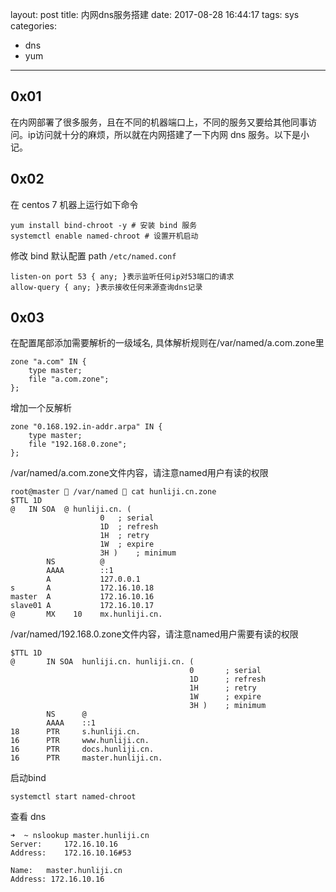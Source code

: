 layout: post
title: 内网dns服务搭建
date: 2017-08-28 16:44:17
tags: sys
categories:
  - dns
  - yum
---

## 0x01

在内网部署了很多服务，且在不同的机器端口上，不同的服务又要给其他同事访问。ip访问就十分的麻烦，所以就在内网搭建了一下内网 dns 服务。以下是小记。

<!--more-->

## 0x02

在 centos 7 机器上运行如下命令

```
yum install bind-chroot -y # 安装 bind 服务
systemctl enable named-chroot # 设置开机启动
```

修改 bind 默认配置
path `/etc/named.conf`

```
listen-on port 53 { any; }表示监听任何ip对53端口的请求
allow-query { any; }表示接收任何来源查询dns记录
```

## 0x03

在配置尾部添加需要解析的一级域名, 具体解析规则在/var/named/a.com.zone里

```
zone "a.com" IN {
    type master;
    file "a.com.zone";
};
```

增加一个反解析

```
zone "0.168.192.in-addr.arpa" IN {
    type master;
    file "192.168.0.zone";
};
```

/var/named/a.com.zone文件内容，请注意named用户有读的权限

```
root@master  /var/named  cat hunliji.cn.zone
$TTL 1D
@	IN SOA	@ hunliji.cn. (
					0	; serial
					1D	; refresh
					1H	; retry
					1W	; expire
					3H )	; minimum
		NS			@
		AAAA	    ::1
		A           127.0.0.1
s		A	    	172.16.10.18
master	A	    	172.16.10.16
slave01 A 	    	172.16.10.17
@       MX    10    mx.hunliji.cn.

```

/var/named/192.168.0.zone文件内容，请注意named用户需要有读的权限

```
$TTL 1D
@       IN SOA  hunliji.cn. hunliji.cn. (
                                        0       ; serial
                                        1D      ; refresh
                                        1H      ; retry
                                        1W      ; expire
                                        3H )    ; minimum
        NS      @
        AAAA    ::1
18		PTR     s.hunliji.cn.
16      PTR		www.hunliji.cn.
16      PTR     docs.hunliji.cn.
16      PTR     master.hunliji.cn.
```

启动bind

```
systemctl start named-chroot
```

查看 dns

```
➜  ~ nslookup master.hunliji.cn
Server:		172.16.10.16
Address:	172.16.10.16#53

Name:	master.hunliji.cn
Address: 172.16.10.16
```
